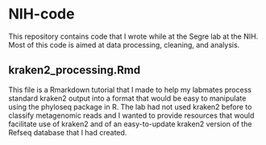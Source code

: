 # NIH-code

This repository contains code that I wrote while at the Segre lab at the NIH. Most of this code is aimed at data processing, cleaning, and analysis.

## kraken2_processing.Rmd

This file is a Rmarkdown tutorial that I made to help my labmates process standard kraken2 output into a format that would be easy to manipulate using the phyloseq package in R. The lab had not used kraken2 before to classify metagenomic reads and I wanted to provide resources that would facilitate use of kraken2 and of an easy-to-update kraken2 version of the Refseq database that I had created. 
